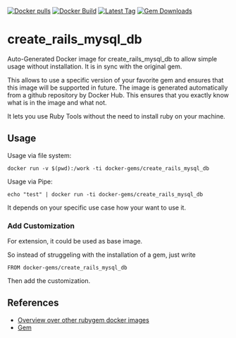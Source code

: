 [![Docker pulls](https://img.shields.io/docker/pulls/rubygem/create_rails_mysql_db.svg)](https://hub.docker.com/r/rubygem/create_rails_mysql_db/)
[![Docker Build](https://img.shields.io/docker/automated/rubygem/create_rails_mysql_db.svg)](https://hub.docker.com/r/rubygem/create_rails_mysql_db/)
[![Latest Tag](https://img.shields.io/github/tag/docker-rubygem/create_rails_mysql_db.svg)](https://hub.docker.com/r/rubygem/create_rails_mysql_db/)
[![Gem Downloads](https://img.shields.io/gem/dt/create_rails_mysql_db.svg)](https://rubygems.org/gems/create_rails_mysql_db/)
# create_rails_mysql_db

Auto-Generated Docker image for create_rails_mysql_db to allow simple usage without installation.
It is in sync with the original gem.

This allows to use a specific version of your favorite gem and ensures that this image will be supported in future.
The image is generated automatically from a github repository by Docker Hub.
This ensures that you exactly know what is in the image and what not.

It lets you use Ruby Tools without the need to install ruby on your machine.

## Usage

Usage via file system:

`docker run -v $(pwd):/work -ti docker-gems/create_rails_mysql_db`

Usage via Pipe:

`echo "test" | docker run -ti docker-gems/create_rails_mysql_db`

It depends on your specific use case how your want to use it.

### Add Customization

For extension, it could be used as base image.

So instead of struggeling with the installation of a gem, just write

`FROM docker-gems/create_rails_mysql_db`

Then add the customization.

## References

 - [Overview over other rubygem docker images](https://github.com/thinkbot/docker-rubygem)
 - [Gem](https://rubygems.org/gems/create_rails_mysql_db/)
